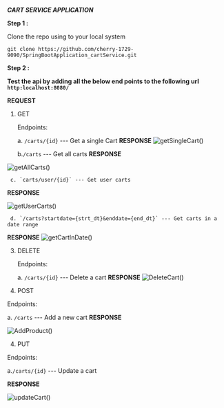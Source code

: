 ***CART SERVICE APPLICATION***

**Step 1 :**

Clone the repo using to your local system

`git clone https://github.com/cherry-1729-9090/SpringBootApplication_cartService.git`



**Step 2 :**


**Test the api by adding all the below end points to the following url `http:localhost:8080/`**



**REQUEST**

1. GET
   
    Endpoints:



     a. `/carts/{id}` --- Get a single Cart
**RESPONSE**
    ![getSingleCart()](https://github.com/cherry-1729-9090/SpringBootApplication_cartService/assets/145871325/9ed02a17-4d25-4fde-8cfe-8749d0c27d0c)




   
     b.`/carts`  --- Get all carts
**RESPONSE**

  ![getAllCarts()](https://github.com/cherry-1729-9090/SpringBootApplication_cartService/assets/145871325/ca1267b4-324b-4ec3-a50a-6776ea0a9df6)




     c. `carts/user/{id}` --- Get user carts
**RESPONSE**

![getUserCarts()](https://github.com/cherry-1729-9090/SpringBootApplication_cartService/assets/145871325/ac2491fb-039d-4649-9a33-f1d4907409fb)





     d. `/carts?startdate={strt_dt}&enddate={end_dt}` --- Get carts in a date range
**RESPONSE**
![getCartInDate()](https://github.com/cherry-1729-9090/SpringBootApplication_cartService/assets/145871325/3e3d7100-6e4b-4cff-b1ae-d4c354e93110)




3. DELETE

   Endpoints:

   a. `/carts/{id}` --- Delete a cart
**RESPONSE**
![DeleteCart()](https://github.com/cherry-1729-9090/SpringBootApplication_cartService/assets/145871325/9ea34cb9-ab35-4539-946c-dde9500aca29)





5. POST

  Endpoints:

  a. `/carts` --- Add a new cart
**RESPONSE**

![AddProduct()](https://github.com/cherry-1729-9090/SpringBootApplication_cartService/assets/145871325/2527ba91-084e-4da3-9d5b-1e06920c350b)





4. PUT

  Endpoints:

  a.`/carts/{id}` --- Update a cart

**RESPONSE**

![updateCart()](https://github.com/cherry-1729-9090/SpringBootApplication_cartService/assets/145871325/b2b2cdb0-53e1-4228-9c32-afa10d370f47)

